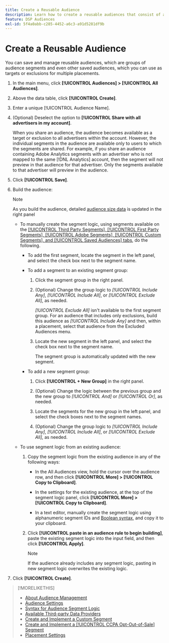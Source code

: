 ```yaml
---
title: Create a Reusable Audience
description: Learn how to create a reusable audiences that consist of audience segments and other saved audiences.
feature: DSP Audiences
exl-id: 5f4a0abb-c285-4452-a6c3-a91d5281df9b
---
```

# Create a Reusable Audience

<!-- "Saved audience" is used in UI (where?), but "saved" is a state, not a type. "Reusable audience" sounds better in a description. "Audience template" isn't right, either, since it implies you can edit it on the fly to create a new, different audience. Some other term? -->

You can save and manage reusable audiences, which are groups of audience segments and even other saved audiences, which you can use as targets or exclusions for multiple placements.

1. In the main menu, click **[!UICONTROL Audiences] > [!UICONTROL All Audiences]**.

1. Above the data table, click **[!UICONTROL Create]**.

1. Enter a unique [!UICONTROL Audience Name].

1. (Optional) Deselect the option to **[!UICONTROL Share with all advertisers in my account]**.

   When you share an audience, the audience becomes available as a target or exclusion to all advertisers within the account. However, the individual segments in the audience are available only to users to which the segments are shared. For example, if you share an audience containing Adobe Analytics segments with an advertiser who is not mapped to the same [!DNL Analytics] account, then the segment will not preview in that audience for that advertiser. Only the segments available to that advertiser will preview in the audience.

1. Click **[!UICONTROL Save]**.

1. Build the audience:

   >[!NOTE]
   >
   >As you build the audience, detailed [audience size data](audience-about.md) is updated in the right panel
   
   * To manually create the segment logic, using segments available on the [[!UICONTROL Third Party Segments], [!UICONTROL First Party Segments], [!UICONTROL Adobe Segments], [!UICONTROL Custom Segments], and [!UICONTROL Saved Audiences] tabs](audience-settings.md), do the following.
    
     * To add the first segment, locate the segment in the left panel, and select the check box next to the segment name.

     * To add a segment to an existing segment group:
      
        1. Click the segment group in the right panel.
        
        1. (Optional) Change the group logic to *[!UICONTROL Include Any]*, *[!UICONTROL Include All]*, or *[!UICONTROL Exclude All]*, as needed.
        
           *[!UICONTROL Exclude All]* isn't available to the first segment group. For an audience that includes only exclusions, build this audience as *[!UICONTROL Include Any]* and then, within a placement, select that audience from the Excluded Audiences menu.
               
        1. Locate the new segment in the left panel, and select the check box next to the segment name.
        
           The segment group is automatically updated with the new segment.

     * To add a new segment group:
      
       1. Click **[!UICONTROL + New Group]** in the right panel.

         1. (Optional) Change the logic between the previous group and the new group to *[!UICONTROL And]* or *[!UICONTROL Or]*, as needed.

         1. Locate the segments for the new group in the left panel, and select the check boxes next to the segment names.

         1. (Optional) Change the group logic to *[!UICONTROL Include Any]*, *[!UICONTROL Include All]*, or *[!UICONTROL Exclude All]*, as needed.

   * To use segment logic from an existing audience:
   
     1. Copy the segment logic from the existing audience in any of the following ways:
     
        * In the All Audiences view, hold the cursor over the audience row, and then click **[!UICONTROL More] > [!UICONTROL Copy to Clipboard]**.
        
        * In the settings for the existing audience, at the top of the segment logic panel, click **[!UICONTROL More] > [!UICONTROL Copy to Clipboard]**.
        
        * In a text editor, manually create the segment logic using alphanumeric segment IDs and [Boolean syntax](audience-segment-logic-syntax.md), and copy it to your clipboard.

      1. Click **[!UICONTROL paste in an audience rule to begin building]**, paste the existing segment logic into the input field, and then click **[!UICONTROL Apply]**.

         >[!NOTE]
         >
         >If the audience already includes any segment logic, pasting in new segment logic overwrites the existing logic.

1. Click **[!UICONTROL Create]**.

>[!MORELIKETHIS]
>
>* [About Audience Management](audience-about.md)
>* [Audience Settings](audience-settings.md)
>* [Syntax for Audience Segment Logic](audience-segment-logic-syntax.md)
>* [Available Third-party Data Providers](third-party-data-providers.md)
>* [Create and Implement a Custom Segment](custom-segment-create.md)
>* [Create and Implement a [!UICONTROL CCPA Opt-Out-of-Sale] Segment](ccpa-opt-out-segment-create.md)
>* [Placement Settings](/help/dsp/campaign-management/placements/placement-settings.md)
